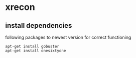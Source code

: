 # xrecon

## install dependencies

following packages to newest version for correct functioning

```console
apt-get install gobuster
apt-get install onesixtyone
```
